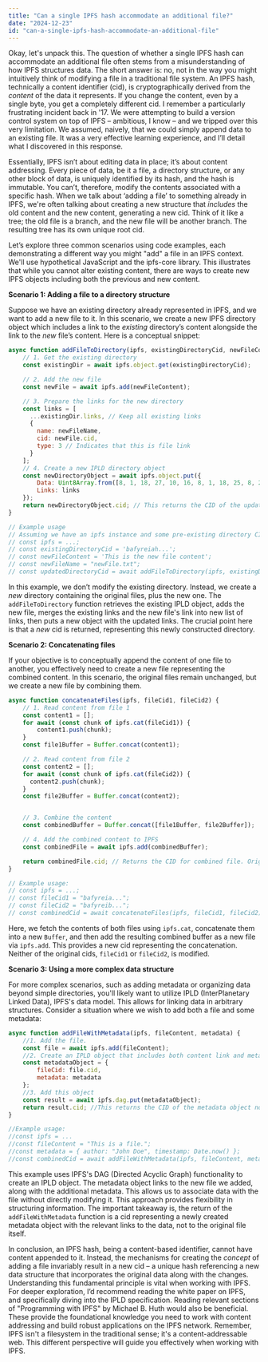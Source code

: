 ```yaml
---
title: "Can a single IPFS hash accommodate an additional file?"
date: "2024-12-23"
id: "can-a-single-ipfs-hash-accommodate-an-additional-file"
---
```


Okay, let's unpack this. The question of whether a single IPFS hash can accommodate an additional file often stems from a misunderstanding of how IPFS structures data. The short answer is: no, not in the way you might intuitively think of modifying a file in a traditional file system. An IPFS hash, technically a content identifier (cid), is cryptographically derived from the *content* of the data it represents. If you change the content, even by a single byte, you get a completely different cid. I remember a particularly frustrating incident back in '17. We were attempting to build a version control system on top of IPFS – ambitious, I know – and we tripped over this very limitation. We assumed, naively, that we could simply append data to an existing file. It was a very effective learning experience, and I’ll detail what I discovered in this response.

Essentially, IPFS isn’t about editing data in place; it’s about content addressing. Every piece of data, be it a file, a directory structure, or any other block of data, is uniquely identified by its hash, and the hash is immutable. You can’t, therefore, modify the contents associated with a specific hash. When we talk about ‘adding a file’ to something already in IPFS, we're often talking about creating a new structure that *includes* the old content and the new content, generating a new cid. Think of it like a tree; the old file is a branch, and the new file will be another branch. The resulting tree has its own unique root cid.

Let’s explore three common scenarios using code examples, each demonstrating a different way you might "add" a file in an IPFS context. We'll use hypothetical JavaScript and the ipfs-core library. This illustrates that while you cannot alter existing content, there are ways to create new IPFS objects including both the previous and new content.

**Scenario 1: Adding a file to a directory structure**

Suppose we have an existing directory already represented in IPFS, and we want to add a new file to it. In this scenario, we create a new IPFS directory object which includes a link to the *existing* directory’s content alongside the link to the *new* file’s content. Here is a conceptual snippet:

```javascript
async function addFileToDirectory(ipfs, existingDirectoryCid, newFileContent, newFileName) {
    // 1. Get the existing directory
    const existingDir = await ipfs.object.get(existingDirectoryCid);

    // 2. Add the new file
    const newFile = await ipfs.add(newFileContent);

    // 3. Prepare the links for the new directory
    const links = [
      ...existingDir.links, // Keep all existing links
      {
        name: newFileName,
        cid: newFile.cid,
        type: 3 // Indicates that this is file link
      }
    ];
    // 4. Create a new IPLD directory object
    const newDirectoryObject = await ipfs.object.put({
        Data: Uint8Array.from([8, 1, 18, 27, 10, 16, 8, 1, 18, 25, 8, 2, 18, 21, 8, 3, 18, 19, 8, 4, 18, 17, 8, 5, 18, 15, 8, 6]), // A basic 'directory' protobuf encoding is required for directory type
        Links: links
    });
    return newDirectoryObject.cid; // This returns the CID of the updated directory object, not the original one.
}

// Example usage
// Assuming we have an ipfs instance and some pre-existing directory CID, like:
// const ipfs = ...;
// const existingDirectoryCid = 'bafyreiah...';
// const newFileContent = 'This is the new file content';
// const newFileName = "newFile.txt";
// const updatedDirectoryCid = await addFileToDirectory(ipfs, existingDirectoryCid, newFileContent, newFileName);

```

In this example, we don’t modify the existing directory. Instead, we create a *new* directory containing the original files, plus the new one. The `addFileToDirectory` function retrieves the existing IPLD object, adds the new file, merges the existing links and the new file's link into new list of links, then puts a new object with the updated links. The crucial point here is that a *new* cid is returned, representing this newly constructed directory.

**Scenario 2: Concatenating files**

If your objective is to conceptually append the content of one file to another, you effectively need to create a new file representing the combined content. In this scenario, the original files remain unchanged, but we create a new file by combining them.

```javascript
async function concatenateFiles(ipfs, fileCid1, fileCid2) {
    // 1. Read content from file 1
    const content1 = [];
    for await (const chunk of ipfs.cat(fileCid1)) {
        content1.push(chunk);
    }
    const file1Buffer = Buffer.concat(content1);

    // 2. Read content from file 2
    const content2 = [];
    for await (const chunk of ipfs.cat(fileCid2)) {
      content2.push(chunk);
    }
    const file2Buffer = Buffer.concat(content2);


    // 3. Combine the content
    const combinedBuffer = Buffer.concat([file1Buffer, file2Buffer]);

    // 4. Add the combined content to IPFS
    const combinedFile = await ipfs.add(combinedBuffer);

    return combinedFile.cid; // Returns the CID for combined file. Original files remain unchanged.
}

// Example usage:
// const ipfs = ...;
// const fileCid1 = "bafyreia...";
// const fileCid2 = "bafyreib...";
// const combinedCid = await concatenateFiles(ipfs, fileCid1, fileCid2);

```

Here, we fetch the contents of both files using `ipfs.cat`, concatenate them into a new `Buffer`, and then add the resulting combined buffer as a new file via `ipfs.add`. This provides a new cid representing the concatenation. Neither of the original cids, `fileCid1` or `fileCid2`, is modified.

**Scenario 3: Using a more complex data structure**

For more complex scenarios, such as adding metadata or organizing data beyond simple directories, you'll likely want to utilize IPLD (InterPlanetary Linked Data), IPFS's data model. This allows for linking data in arbitrary structures. Consider a situation where we wish to add both a file and some metadata:

```javascript
async function addFileWithMetadata(ipfs, fileContent, metadata) {
    //1. Add the file.
    const file = await ipfs.add(fileContent);
    //2. Create an IPLD object that includes both content link and metadata.
    const metadataObject = {
        fileCid: file.cid,
        metadata: metadata
    };
    //3. Add this object
    const result = await ipfs.dag.put(metadataObject);
    return result.cid; //This returns the CID of the metadata object not the original file.
}

//Example usage:
//const ipfs = ...
//const fileContent = "This is a file.";
//const metadata = { author: "John Doe", timestamp: Date.now() };
//const combinedCid = await addFileWithMetadata(ipfs, fileContent, metadata);

```

This example uses IPFS's DAG (Directed Acyclic Graph) functionality to create an IPLD object. The metadata object links to the new file we added, along with the additional metadata. This allows us to associate data with the file without directly modifying it. This approach provides flexibility in structuring information. The important takeaway is, the return of the `addFileWithMetadata` function is a cid representing a newly created metadata object with the relevant links to the data, not to the original file itself.

In conclusion, an IPFS hash, being a content-based identifier, cannot have content appended to it. Instead, the mechanisms for creating the *concept* of adding a file invariably result in a new cid – a unique hash referencing a new data structure that incorporates the original data along with the changes. Understanding this fundamental principle is vital when working with IPFS. For deeper exploration, I’d recommend reading the white paper on IPFS, and specifically diving into the IPLD specification. Reading relevant sections of "Programming with IPFS" by Michael B. Huth would also be beneficial. These provide the foundational knowledge you need to work with content addressing and build robust applications on the IPFS network. Remember, IPFS isn't a filesystem in the traditional sense; it's a content-addressable web. This different perspective will guide you effectively when working with IPFS.
